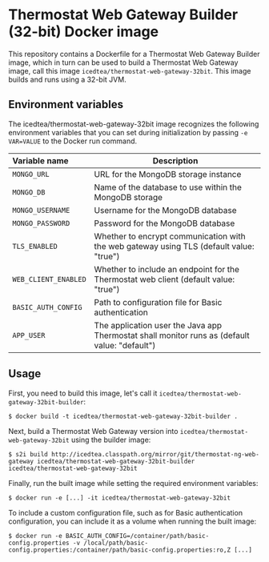 Thermostat Web Gateway Builder (32-bit) Docker image
=============================

This repository contains a Dockerfile for a Thermostat Web Gateway Builder image, which in turn
can be used to build a Thermostat Web Gateway image, call this image `icedtea/thermostat-web-gateway-32bit`.
This image builds and runs using a 32-bit JVM.

Environment variables
---------------------------------

The icedtea/thermostat-web-gateway-32bit image recognizes the following environment
variables that you can set during initialization by passing `-e VAR=VALUE` to
the Docker run command.

|    Variable name              |    Description                              |
| :---------------------------- | -----------------------------------------   |
|  `MONGO_URL`                  | URL for the MongoDB storage instance        |
|  `MONGO_DB`                   | Name of the database to use within the MongoDB storage          |
|  `MONGO_USERNAME`             | Username for the MongoDB database           |
|  `MONGO_PASSWORD`             | Password for the MongoDB database           |
|  `TLS_ENABLED`                | Whether to encrypt communication with the web gateway using TLS (default value: "true") |
|  `WEB_CLIENT_ENABLED`         | Whether to include an endpoint for the Thermostat web client (default value: "true") |
|  `BASIC_AUTH_CONFIG`          | Path to configuration file for Basic authentication |
|  `APP_USER`                   | The application user the Java app Thermostat shall monitor runs as (default value: "default") |

Usage
---------------------------------
First, you need to build this image, let's call it `icedtea/thermostat-web-gateway-32bit-builder`:

    $ docker build -t icedtea/thermostat-web-gateway-32bit-builder .

Next, build a Thermostat Web Gateway version into `icedtea/thermostat-web-gateway-32bit` using the builder
image:

    $ s2i build http://icedtea.classpath.org/mirror/git/thermostat-ng-web-gateway icedtea/thermostat-web-gateway-32bit-builder icedtea/thermostat-web-gateway-32bit

Finally, run the built image while setting the required environment variables:

    $ docker run -e [...] -it icedtea/thermostat-web-gateway-32bit

To include a custom configuration file, such as for Basic authentication configuration, you can include it as a volume when running the built image:

    $ docker run -e BASIC_AUTH_CONFIG=/container/path/basic-config.properties -v /local/path/basic-config.properties:/container/path/basic-config.properties:ro,Z [...]
